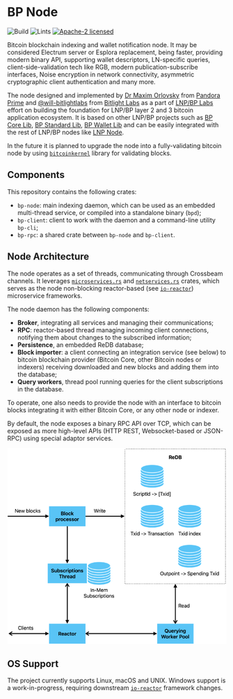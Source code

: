 # BP Node

![Build](https://github.com/BP-WG/bp-node/workflows/Build/badge.svg)
![Lints](https://github.com/BP-WG/bp-node/workflows/Lints/badge.svg)
[![Apache-2 licensed](https://img.shields.io/crates/l/bp-node)](./LICENSE)

Bitcoin blockchain indexing and wallet notification node.
It may be considered Electrum server or Esplora replacement,
being faster,
providing modern binary API,
supporting wallet descriptors,
LN-specific queries,
client-side-validation tech like RGB,
modern publication-subscribe interfaces,
Noise encryption in network connectivity,
asymmetric cryptographic client authentication
and many more.

The node designed and implemented by
[Dr Maxim Orlovsky](https://github.com/dr-orlovsky) from [Pandora Prime] and
[@will-bitlightlabs](https://github.com/will-bitlightlabs) from [Bitlight Labs]
as a part of [LNP/BP Labs](https://github.com/LNP-BP) effort
on building the foundation for LNP/BP layer 2 and 3 bitcoin application ecosystem.
It is based on other LNP/BP projects such as [BP Core Lib], [BP Standard Lib], [BP Wallet Lib]
and can be easily integrated with the rest of LNP/BP nodes like [LNP Node].

In the future it is planned to upgrade the node into a fully-validating bitcoin node by using
[`bitcoinkernel`] library for validating blocks.

## Components

This repository contains the following crates:

- `bp-node`: main indexing daemon, which can be used as an embedded multi-thread service,
  or compiled into a standalone binary (`bpd`);
- `bp-client`: client to work with the daemon and a command-line utility `bp-cli`;
- `bp-rpc`: a shared crate between `bp-node` and `bp-client`.

## Node Architecture

The node operates as a set of threads, communicating through Crossbeam channels.
It leverages [`microservices.rs`] and [`netservices.rs`] crates,
which serves as the node non-blocking reactor-based (see [`io-reactor`]) microservice frameworks.

The node daemon has the following components:

- **Broker**, integrating all services and managing their communications;
- **RPC**: reactor-based thread managing incoming client connections,
  notifying them about changes to the subscribed information;
- **Persistence**, an embedded ReDB database;
- **Block importer**: a client connecting an integration service (see below)
  to bitcoin blockchain provider (Bitcoin Core, other Bitcoin nodes or indexers)
  receiving downloaded and new blocks and adding them into the database;
- **Query workers**, thread pool running queries for the client subscriptions in the database.

To operate, one also needs
to provide the node with an interface to bitcoin blocks integrating it with either Bitcoin Core,
or any other node or indexer.

By default, the node exposes a binary RPC API over TCP, which can be exposed as more high-level APIs
(HTTP REST, Websocket-based or JSON-RPC) using special adaptor services.

![Service Architecture](docs/assets/architecture.png)

## OS Support

The project currently supports Linux, macOS and UNIX.
Windows support is a work-in-progress, requiring downstream [`io-reactor`] framework changes.

[`bitcoinkernel`]: https://github.com/bitcoin/bitcoin/issues/27587

[BP Core Lib]: https://github.com/BP-WG/bp-core

[BP Standard Lib]: https://github.com/BP-WG/bp-std

[BP Wallet Lib]: https://github.com/BP-WG/bp-wallet

[LNP Node]: https://github.com/LNP-WG/lnp-node

[`io-reactor`]: https://github.com/rust-amplify/io-reactor

[`microservices.rs`]: https://github.com/cyphernet-labs/microservices.rs

[`netservices.rs`]: https://github.com/cyphernet-labs/netservices.rs

[Pandora Prime]: https://pandoraprime.ch

[Bitlight Labs]: https://bitlightlabs.com
